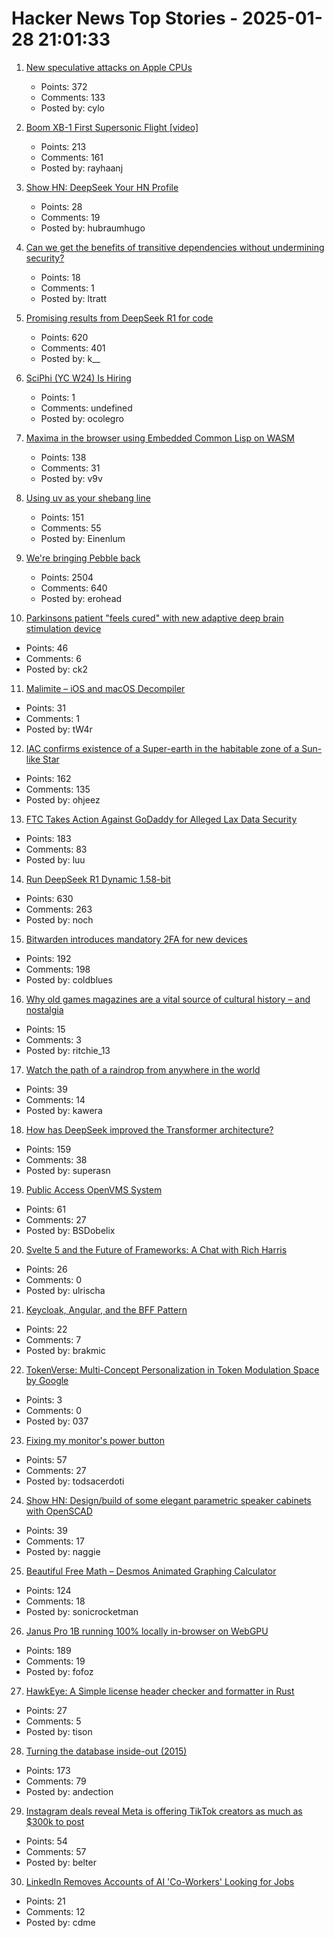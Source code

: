 # Hacker News Top Stories - 2025-01-28 21:01:33

1. [New speculative attacks on Apple CPUs](https://predictors.fail/)
   - Points: 372
   - Comments: 133
   - Posted by: cylo

2. [Boom XB-1 First Supersonic Flight [video]](https://www.youtube.com/watch?v=-qisIViAHwI)
   - Points: 213
   - Comments: 161
   - Posted by: rayhaanj

3. [Show HN: DeepSeek Your HN Profile](https://hn-wrapped.kadoa.com/)
   - Points: 28
   - Comments: 19
   - Posted by: hubraumhugo

4. [Can we get the benefits of transitive dependencies without undermining security?](https://tratt.net/laurie/blog/2024/can_we_retain_the_benefits_of_transitive_dependencies_without_undermining_security.html)
   - Points: 18
   - Comments: 1
   - Posted by: ltratt

5. [Promising results from DeepSeek R1 for code](https://simonwillison.net/2025/Jan/27/llamacpp-pr/)
   - Points: 620
   - Comments: 401
   - Posted by: k__

6. [SciPhi (YC W24) Is Hiring](https://www.ycombinator.com/companies/sciphi/jobs/CVYWWpl-founding-ai-research-engineer)
   - Points: 1
   - Comments: undefined
   - Posted by: ocolegro

7. [Maxima in the browser using Embedded Common Lisp on WASM](https://maxima-on-wasm.pages.dev/)
   - Points: 138
   - Comments: 31
   - Posted by: v9v

8. [Using uv as your shebang line](https://akrabat.com/using-uv-as-your-shebang-line/)
   - Points: 151
   - Comments: 55
   - Posted by: Einenlum

9. [We're bringing Pebble back](https://repebble.com/)
   - Points: 2504
   - Comments: 640
   - Posted by: erohead

10. [Parkinsons patient "feels cured" with new adaptive deep brain stimulation device](https://www.bbc.com/news/articles/ckgn49r069wo)
   - Points: 46
   - Comments: 6
   - Posted by: ck2

11. [Malimite – iOS and macOS Decompiler](https://github.com/LaurieWired/Malimite)
   - Points: 31
   - Comments: 1
   - Posted by: tW4r

12. [IAC confirms existence of a Super-earth in the habitable zone of a Sun-like Star](https://www.iac.es/en/outreach/news/iac-confirms-existence-super-earth-habitable-zone-sun-star)
   - Points: 162
   - Comments: 135
   - Posted by: ohjeez

13. [FTC Takes Action Against GoDaddy for Alleged Lax Data Security](https://www.ftc.gov/news-events/news/press-releases/2025/01/ftc-takes-action-against-godaddy-alleged-lax-data-security-its-website-hosting-services)
   - Points: 183
   - Comments: 83
   - Posted by: luu

14. [Run DeepSeek R1 Dynamic 1.58-bit](https://unsloth.ai/blog/deepseekr1-dynamic)
   - Points: 630
   - Comments: 263
   - Posted by: noch

15. [Bitwarden introduces mandatory 2FA for new devices](https://bitwarden.com/help/new-device-verification/)
   - Points: 192
   - Comments: 198
   - Posted by: coldblues

16. [Why old games magazines are a vital source of cultural history – and nostalgia](https://www.theguardian.com/games/2025/jan/28/video-game-history-foundation-digitised-archive-games-magazines)
   - Points: 15
   - Comments: 3
   - Posted by: ritchie_13

17. [Watch the path of a raindrop from anywhere in the world](https://river-runner-global.samlearner.com/)
   - Points: 39
   - Comments: 14
   - Posted by: kawera

18. [How has DeepSeek improved the Transformer architecture?](https://epoch.ai/gradient-updates/how-has-deepseek-improved-the-transformer-architecture)
   - Points: 159
   - Comments: 38
   - Posted by: superasn

19. [Public Access OpenVMS System](https://decuserve.org/)
   - Points: 61
   - Comments: 27
   - Posted by: BSDobelix

20. [Svelte 5 and the Future of Frameworks: A Chat with Rich Harris](https://www.smashingmagazine.com/2025/01/svelte-5-future-frameworks-chat-rich-harris/)
   - Points: 26
   - Comments: 0
   - Posted by: ulrischa

21. [Keycloak, Angular, and the BFF Pattern](https://blog.brakmic.com/keycloak-angular-and-the-bff-pattern/)
   - Points: 22
   - Comments: 7
   - Posted by: brakmic

22. [TokenVerse: Multi-Concept Personalization in Token Modulation Space by Google](https://token-verse.github.io/)
   - Points: 3
   - Comments: 0
   - Posted by: 037

23. [Fixing my monitor's power button](https://www.lkhrs.com/blog/2025/monitor-repair/)
   - Points: 57
   - Comments: 27
   - Posted by: todsacerdoti

24. [Show HN: Design/build of some elegant parametric speaker cabinets with OpenSCAD](https://calbryant.uk/blog/speakers/)
   - Points: 39
   - Comments: 17
   - Posted by: naggie

25. [Beautiful Free Math – Desmos Animated Graphing Calculator](https://www.desmos.com/)
   - Points: 124
   - Comments: 18
   - Posted by: sonicrocketman

26. [Janus Pro 1B running 100% locally in-browser on WebGPU](https://old.reddit.com/r/LocalLLaMA/comments/1ibnso0/janus_pro_1b_running_100_locally_inbrowser_on/)
   - Points: 189
   - Comments: 19
   - Posted by: fofoz

27. [HawkEye: A Simple license header checker and formatter in Rust](https://github.com/korandoru/hawkeye)
   - Points: 27
   - Comments: 5
   - Posted by: tison

28. [Turning the database inside-out (2015)](https://martin.kleppmann.com/2015/11/05/database-inside-out-at-oredev.html)
   - Points: 173
   - Comments: 79
   - Posted by: andection

29. [Instagram deals reveal Meta is offering TikTok creators as much as $300k to post](https://www.businessinsider.com/instagram-paying-creators-exclusive-content-deals-reels-contract-details-2025-1)
   - Points: 54
   - Comments: 57
   - Posted by: belter

30. [LinkedIn Removes Accounts of AI 'Co-Workers' Looking for Jobs](https://www.404media.co/linkedin-ai-coworkers-marketeam-open-to-work/)
   - Points: 21
   - Comments: 12
   - Posted by: cdme

